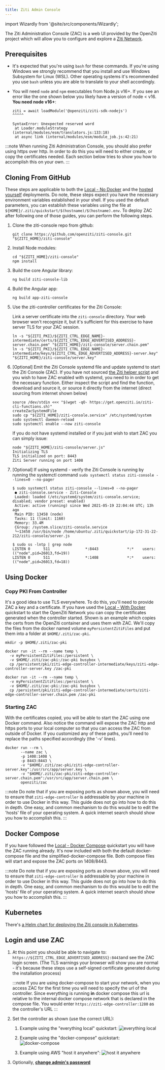 ```yaml
---
title: Ziti Admin Console
---
```


import Wizardly from '@site/src/components/Wizardly';

The Ziti Administration Console (ZAC) is a web UI provided by the OpenZiti project which will allow you to configure and
explore a [Ziti Network](/learn/introduction/index.mdx).

## Prerequisites

* It's expected that you're using `bash` for these commands. If you're using Windows we strongly recommend that you install
  and use Windows Subsystem for Linux (WSL). Other operating systems it's recommended you use `bash` unless you are able to
  translate to your shell accordingly.

* You will need `node` and `npm` executables from Node.js v16+. If you see an error like the one shown below you likely
  have a version of node < v16. __You need node v16+__:

      ziti = await loadModule('@openziti/ziti-sdk-nodejs')
      ^^^^^

      SyntaxError: Unexpected reserved word
       at Loader.moduleStrategy (internal/modules/esm/translators.js:133:18)
       at async link (internal/modules/esm/module_job.js:42:21)


:::note
When running Ziti Administration Console, you should also prefer using https over http. In order to do this you will need
to either create, or copy the certificates needed. Each section below tries to show you how to accomplish this on your own.
:::

## Cloning From GitHub

These steps are applicable to both the [Local - No Docker](/learn/quickstarts/network/local-no-docker.md) and the
[hosted yourself](/learn/quickstarts/network/hosted.md) deployments. Do note, these steps expect you have the necessary
environment variables established in your shell. If you used the default parameters, you can establish these variables
using the file at `${HOME}/.ziti/quickstart/$(hostname)/$(hostname).env`. To deploy ZAC after following one of those guides,
you can perform the following steps.

1. Clone the ziti-console repo from github:

   ```text
   git clone https://github.com/openziti/ziti-console.git "${ZITI_HOME}/ziti-console"
   ```

1. Install Node modules:

   ```text
   cd "${ZITI_HOME}/ziti-console"
   npm install
   ```

1. Build the core Angular library:

   ```text
   ng build ziti-console-lib
   ```

1. Build the Angular app:

   ```text
   ng build app-ziti-console
   ```

1. Use the ziti-controller certificates for the Ziti Console:

   Link a server certificate into the `ziti-console` directory. Your web browser won't recognize it, but it's sufficient for this exercise to have server TLS for your ZAC session.

   ```text
   ln -s "${ZITI_PKI}/${ZITI_CTRL_EDGE_NAME}-intermediate/certs/${ZITI_CTRL_EDGE_ADVERTISED_ADDRESS}-server.chain.pem" "${ZITI_HOME}/ziti-console/server.chain.pem"
   ln -s "${ZITI_PKI}/${ZITI_CTRL_EDGE_NAME}-intermediate/keys/${ZITI_CTRL_EDGE_ADVERTISED_ADDRESS}-server.key" "${ZITI_HOME}/ziti-console/server.key"
   ```

1. [Optional] Emit the Ziti Console systemd file and update systemd to start the Ziti Console (ZAC). If you have not sourced
   [the Ziti helper script](https://get.openziti.io/ziti-cli-functions.sh) and you wish to have ZAC enabled with systemd,
   you need to in order to get the necessary function. Either inspect the script and find the function, download and source it,
   or source it directly from the internet (direct sourcing from internet shown below)

   ```text
   source /dev/stdin <<< "$(wget -qO- https://get.openziti.io/ziti-cli-functions.sh)"
   createZacSystemdFile
   sudo cp "${ZITI_HOME}/ziti-console.service" /etc/systemd/system
   sudo systemctl daemon-reload
   sudo systemctl enable --now ziti-console
   ```

   If you do not have systemd installed or if you just wish to start ZAC you can simply issue:

   ```text
   node "${ZITI_HOME}/ziti-console/server.js"
   Initializing TLS
   TLS initialized on port: 8443
   Ziti Server running on port 1408
   ```

1. [Optional] If using systemd - verify the Ziti Console is running by running the systemctl command
   `sudo systemctl status ziti-console --lines=0 --no-pager`

   ```text
   $ sudo systemctl status ziti-console --lines=0 --no-pager
    ● ziti-console.service - Ziti-Console
    Loaded: loaded (/etc/systemd/system/ziti-console.service; disabled; vendor preset: enabled)
    Active: active (running) since Wed 2021-05-19 22:04:44 UTC; 13h ago
    Main PID: 13458 (node)
    Tasks: 11 (limit: 1160)
    Memory: 33.4M
    CGroup: /system.slice/ziti-console.service
    └─13458 /usr/bin/node /home/ubuntu/.ziti/quickstart/ip-172-31-22-212/ziti-console/server.js

   $ sudo ss -lntp | grep node
   LISTEN 0      511                *:8443             *:*    users:(("node",pid=26013,fd=19))           
   LISTEN 0      511                *:1408             *:*    users:(("node",pid=26013,fd=18))
   ```

## Using Docker

### Copy PKI From Controller
It's a good idea to use TLS everywhere. To do this, you'll need to provide ZAC a key and a certificate.
If you have used the [Local - With Docker](/learn/quickstarts/network/local-with-docker.md) quickstart to start
the OpenZiti Network you can copy the certificates generated when the controller started.
Shown is an example which copies the certs from the OpenZiti container and uses them with ZAC. We'll copy the files
from the docker named volume `myPersistentZitiFiles` and put them into a folder at `$HOME/.ziti/zac-pki`.

```text
mkdir -p $HOME/.ziti/zac-pki

docker run -it --rm --name temp \
  -v myPersistentZitiFiles:/persistent \
  -v $HOME/.ziti/zac-pki:/zac-pki busybox \
  cp /persistent/pki/ziti-edge-controller-intermediate/keys/ziti-edge-controller-server.key /zac-pki
  
docker run -it --rm --name temp \
  -v myPersistentZitiFiles:/persistent \
  -v $HOME/.ziti/zac-pki:/zac-pki busybox \
  cp /persistent/pki/ziti-edge-controller-intermediate/certs/ziti-edge-controller-server.chain.pem /zac-pki
```

### Starting ZAC

With the certificates copied, you will be able to start the ZAC using one Docker command. Also notice the command 
will expose the ZAC http and https ports to your local computer so that you can access the ZAC from outside of Docker.
If you customized any of these paths, you'll need to replace the paths specified accordingly (the '-v' lines).

 ```text
 docker run --rm \
        --name zac \
        -p 1408:1408 \
        -p 8443:8443 \
        -v "$HOME/.ziti/zac-pki/ziti-edge-controller-server.key":/usr/src/app/server.key \
        -v "$HOME/.ziti/zac-pki/ziti-edge-controller-server.chain.pem":/usr/src/app/server.chain.pem \
        openziti/zac
 ```

:::note
Do note that if you are exposing ports as shown above, you will need to ensure that `ziti-edge-controller` is
addressable by your machine in order to use Docker in this way. This guide does not go into how to do this in depth.
One easy, and common mechanism to do this would be to edit the 'hosts' file of your operating system. A quick
internet search should show you how to accomplish this.
:::

## Docker Compose

If you have followed the [Local - Docker Compose](/learn/quickstarts/network/local-docker-compose.md) quickstart you will have the ZAC
running already. It's now included with both the default docker-compose file and the simplified-docker-compose file.
Both compose files will start and expose the ZAC ports on 1408/8443.

:::note
Do note that if you are exposing ports as shown above, you will need to ensure that `ziti-edge-controller` is
addressable by your machine in order to use Docker in this way. This guide does not go into how to do this in depth.
One easy, and common mechanism to do this would be to edit the 'hosts' file of your operating system. A quick
internet search should show you how to accomplish this.
:::

## Kubernetes

There's [a Helm chart for deploying the Ziti console in Kubernetes](/docs/guides/kubernetes/hosting/kubernetes-console).

## Login and use ZAC

1. At this point you should be able to navigate to: `https://${ZITI_CTRL_EDGE_ADVERTISED_ADDRESS}:8443`and see the ZAC login
   screen. (The TLS warnings your browser will show you are normal - it's because these steps use a self-signed certificate
   generated during the installation process)

   :::note
   If you are using docker-compose to start your network, when you access ZAC for the first time you will need to
   specify the url of the controller. Since everything is running **in** docker compose this url is relative to the
   internal docker compose network that is declared in the compose file. You would enter
   `https://ziti-edge-controller:1280` as the controller's URL
   :::

2. Set the controller as shown (use the correct URL):

   1. Example using the "everything local" quickstart:
      ![everything local](./zac_configure_local.png)

   2. Example using the "docker-compose" quickstart:
      ![docker-compose](./zac_configure_dc.png)

   3. Example using AWS "host it anywhere":
      ![host it anywhere](./zac_configure_hia.png)

3. Optionally, [**change admin's password**](/learn/quickstarts/network/help/change-admin-password.md#ziti-console)

<Wizardly></Wizardly>